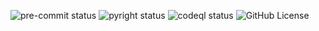 ![pre-commit status](https://img.shields.io/github/actions/workflow/status/check-phat-nguoi/cpn-cli/pre-commit.yml?style=for-the-badge&label=pre%20commit&branch=main&logo=precommit)
![pyright status](https://img.shields.io/github/actions/workflow/status/check-phat-nguoi/cpn-cli/pyright.yml?style=for-the-badge&label=pyright&branch=main&logo=precommit)
![codeql status](https://img.shields.io/github/actions/workflow/status/check-phat-nguoi/cpn-cli/codeql.yml?style=for-the-badge&label=codeql&branch=main)
![GitHub License](https://img.shields.io/github/license/check-phat-nguoi/cpn-cli?style=for-the-badge)

